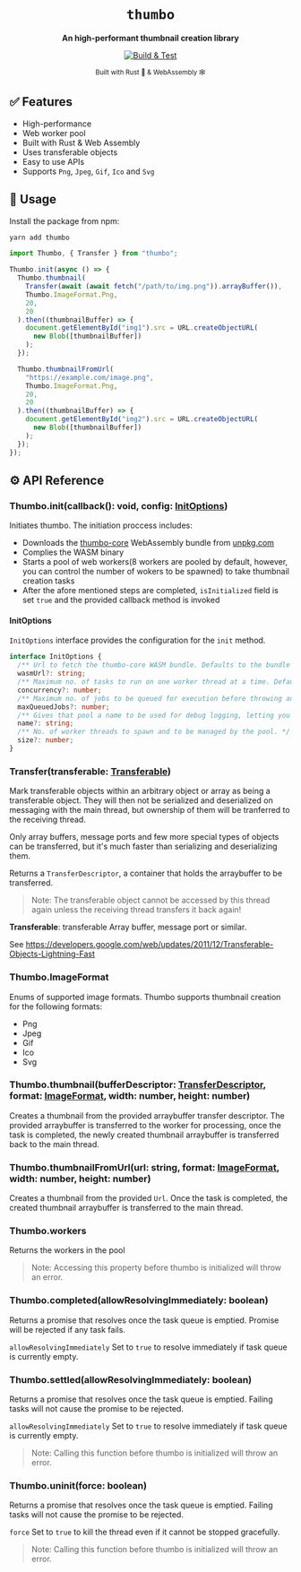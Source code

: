 <div align="center">

  <h1><code>thumbo</code></h1>

<strong>An high-performant thumbnail creation library</strong>

[![Build & Test](https://github.com/ahkohd/thumbo/actions/workflows/build.yml/badge.svg)](https://github.com/ahkohd/thumbo-core/actions/workflows/build.yml)

<sub>Built with Rust 🦀 & WebAssembly 🕸</sub>

</div>

## ✅ Features

- High-performance
- Web worker pool
- Built with Rust & Web Assembly
- Uses transferable objects
- Easy to use APIs
- Supports `Png`, `Jpeg`, `Gif`, `Ico` and `Svg`

## 🚴 Usage

Install the package from npm:

```bash
yarn add thumbo
```

```ts
import Thumbo, { Transfer } from "thumbo";

Thumbo.init(async () => {
  Thumbo.thumbnail(
    Transfer(await (await fetch("/path/to/img.png")).arrayBuffer()),
    Thumbo.ImageFormat.Png,
    20,
    20
  ).then((thumbnailBuffer) => {
    document.getElementById("img1").src = URL.createObjectURL(
      new Blob([thumbnailBuffer])
    );
  });

  Thumbo.thumbnailFromUrl(
    "https://example.com/image.png",
    Thumbo.ImageFormat.Png,
    20,
    20
  ).then((thumbnailBuffer) => {
    document.getElementById("img2").src = URL.createObjectURL(
      new Blob([thumbnailBuffer])
    );
  });
});
```

## ⚙️ API Reference

### <span id="thumbo_image_format">Thumbo.init(callback(): void, config: [InitOptions](#initoptions))</span>

Initiates thumbo. The initiation proccess includes:

- Downloads the [thumbo-core](https://github.com/ahkohd/thumbo-core) WebAssembly bundle from [unpkg.com](https://unpkg.com/thumbo-core/pkg/thumbo_core_bg.wasm)
- Complies the WASM binary
- Starts a pool of web workers(8 workers are pooled by default, however, you can control the number of wokers to be spawned) to take thumbnail creation tasks
- After the afore mentioned steps are completed, `isInitialized` field is set `true` and the provided
  callback method is invoked

#### <span id="initoptions">InitOptions</span>

`InitOptions` interface provides the configuration for the `init` method.

```ts
interface InitOptions {
  /** Url to fetch the thumbo-core WASM bundle. Defaults to the bundle hosted on unpkg. */
  wasmUrl?: string;
  /** Maximum no. of tasks to run on one worker thread at a time. Defaults to one. */
  concurrency?: number;
  /** Maximum no. of jobs to be queued for execution before throwing an error. */
  maxQueuedJobs?: number;
  /** Gives that pool a name to be used for debug logging, letting you distinguish between log output of different pools. */
  name?: string;
  /** No. of worker threads to spawn and to be managed by the pool. */
  size?: number;
}
```

### <span id="transfer">Transfer(transferable: [Transferable](https://developer.mozilla.org/de/docs/Web/API/Transferable))</span>

Mark transferable objects within an arbitrary object or array as
being a transferable object. They will then not be serialized
and deserialized on messaging with the main thread, but ownership
of them will be tranferred to the receiving thread.

Only array buffers, message ports and few more special types of
objects can be transferred, but it's much faster than serializing and
deserializing them.

Returns a <span id="transferdescriptor">`TransferDescriptor`</span>, a container that holds the arraybuffer to be transferred.

> Note:
> The transferable object cannot be accessed by this thread again
> unless the receiving thread transfers it back again!

**Transferable**: transferable Array buffer, message port or similar.

See <https://developers.google.com/web/updates/2011/12/Transferable-Objects-Lightning-Fast>

### <span id="imageformat">Thumbo.ImageFormat</span>

Enums of supported image formats. Thumbo supports thumbnail creation for the following formats:

- Png
- Jpeg
- Gif
- Ico
- Svg

### <span id="thumbo_thumbnail">Thumbo.thumbnail(bufferDescriptor: [TransferDescriptor](#transferdescriptor), format: [ImageFormat](#imageformat), width: number, height: number)</span>

Creates a thumbnail from the provided arraybuffer transfer descriptor.
The provided arraybuffer is transferred to the worker for processing, once the task is completed, the newly created thumbnail arraybuffer
is transferred back to the main thread.

### <span id="thumbo_thumbnailFromUrl">Thumbo.thumbnailFromUrl(url: string, format: [ImageFormat](#imageformat), width: number, height: number)</span>

Creates a thumbnail from the provided `Url`. Once the task is completed, the created thumbnail arraybuffer is transferred to the main thread.

### <span id="thumbo_workers">Thumbo.workers</span>

Returns the workers in the pool

> Note:
> Accessing this property before thumbo is initialized will throw an error.

### <span id="thumbo_completed">Thumbo.completed(allowResolvingImmediately: boolean)</span>

Returns a promise that resolves once the task queue is emptied.
Promise will be rejected if any task fails.

`allowResolvingImmediately` Set to `true` to resolve immediately if task queue is currently empty.

### <span id="thumbo_settled">Thumbo.settled(allowResolvingImmediately: boolean)</span>

Returns a promise that resolves once the task queue is emptied.
Failing tasks will not cause the promise to be rejected.

`allowResolvingImmediately` Set to `true` to resolve immediately if task queue is currently empty.

> Note:
> Calling this function before thumbo is initialized will throw an error.

### <span id="thumbo_uninit">Thumbo.uninit(force: boolean)</span>

Returns a promise that resolves once the task queue is emptied.
Failing tasks will not cause the promise to be rejected.

`force` Set to `true` to kill the thread even if it cannot be stopped gracefully.

> Note:
> Calling this function before thumbo is initialized will throw an error.
